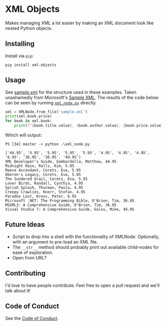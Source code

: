 # XML Objects

Makes managing XML a lot easier by making an XML document look like nested Python objects.

## Installing

Install via `pip`:

    pip install xml-objects

## Usage

See [sample.xml](sample.xml) for the structure used in these examples.  Taken unashamedly from Microsoft's [Sample XML](https://msdn.microsoft.com/en-us/library/ms762271.aspx).  The results of the code below can be seen by running [`xml_node.py`](xml_node.py) directly.

```python
xml = XMLNode.from_file('sample.xml')
print(xml.book.price)
for book in xml.book:
    print(f"{book.title.value}, {book.author.value}, {book.price.value}")
```

Which will output:

```
PS [34] master -> python .\xml_node.py

['44.95', '5.95', '5.95', '5.95', '5.95', '4.95', '4.95', '4.95', '6.95', '36.95', '36.95', '49.95']
XML Developer's Guide, Gambardella, Matthew, 44.95
Midnight Rain, Ralls, Kim, 5.95
Maeve Ascendant, Corets, Eva, 5.95
Oberon's Legacy, Corets, Eva, 5.95
The Sundered Grail, Corets, Eva, 5.95
Lover Birds, Randall, Cynthia, 4.95
Splish Splash, Thurman, Paula, 4.95
Creepy Crawlies, Knorr, Stefan, 4.95
Paradox Lost, Kress, Peter, 6.95
Microsoft .NET: The Programming Bible, O'Brien, Tim, 36.95
MSXML3: A Comprehensive Guide, O'Brien, Tim, 36.95
Visual Studio 7: A Comprehensive Guide, Galos, Mike, 49.95
```

## Future Ideas

 - Script to drop into a shell with the functionality of XMLNode.  Optionally, with an argument to pre-load an XML file.
 - The `__str__` method should probably print out available child-nodes for ease of exploration.
 - Open from URL?

## Contributing

I'd love to have people contribute.  Feel free to open a pull request and we'll talk about it!

## Code of Conduct

See the [Code of Conduct](CODE_OF_CONDUCT.md).
